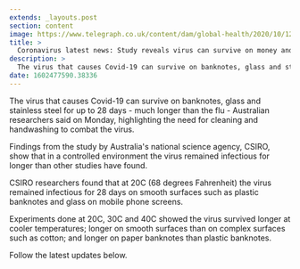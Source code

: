 ```yaml
--- 
extends: _layouts.post 
section: content 
image: https://www.telegraph.co.uk/content/dam/global-health/2020/10/12/TELEMMGLPICT000241631780_trans_NvBQzQNjv4BqqVzuuqpFlyLIwiB6NTmJwRMWbYwzrg_3PLcMwCu9G8U.jpeg?impolicy=logo-overlay 
title: > 
  Coronavirus latest news: Study reveals virus can survive on money and glass for 28 days 
description: > 
  The virus that causes Covid-19 can survive on banknotes, glass and stainless steel for up to 28 days - much longer than the flu - Australian researchers said on Monday, highlighting the need for cleaning and handwashing to combat the virus.Findings from the study by Australia's national science agency, CSIRO, show that in a controlled environment the virus remained infectious for longer than other studies have found.CSIRO researchers found that at 20C (68 degrees Fahrenheit) the virus remained infectious for 28 days on smooth surfaces such as plastic banknotes and glass on mobile phone screens.Experiments done at 20C, 30C and 40C showed the virus survived longer at cooler temperatures; longer on smooth surfaces than on complex surfaces such as cotton; and longer on paper banknotes than plastic banknotes.Follow the latest updates below. 
date: 1602477590.38336 
--- 
```

The virus that causes Covid-19 can survive on banknotes, glass and stainless steel for up to 28 days - much longer than the flu - Australian researchers said on Monday, highlighting the need for cleaning and handwashing to combat the virus.

Findings from the study by Australia's national science agency, CSIRO, show that in a controlled environment the virus remained infectious for longer than other studies have found.

CSIRO researchers found that at 20C (68 degrees Fahrenheit) the virus remained infectious for 28 days on smooth surfaces such as plastic banknotes and glass on mobile phone screens.

Experiments done at 20C, 30C and 40C showed the virus survived longer at cooler temperatures; longer on smooth surfaces than on complex surfaces such as cotton; and longer on paper banknotes than plastic banknotes.

Follow the latest updates below.